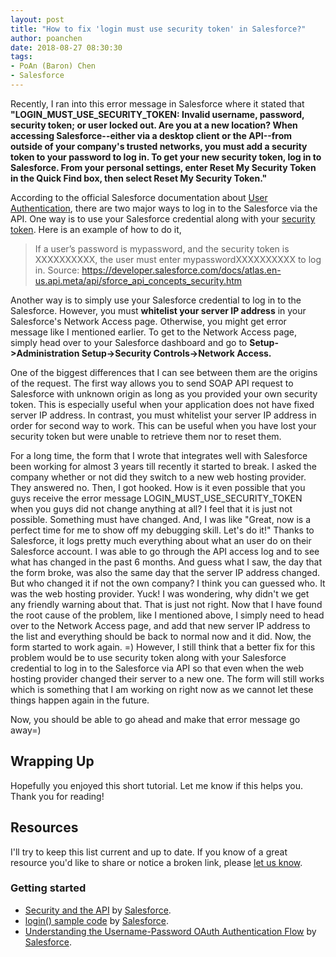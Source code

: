 ```yaml
---
layout: post
title: "How to fix 'login must use security token' in Salesforce?"
author: poanchen
date: 2018-08-27 08:30:30
tags:
- PoAn (Baron) Chen
- Salesforce
---
```

Recently, I ran into this error message in Salesforce where it stated that **"LOGIN_MUST_USE_SECURITY_TOKEN: Invalid username, password, security token; or user locked out. Are you at a new location? When accessing Salesforce--either via a desktop client or the API--from outside of your company's trusted networks, you must add a security token to your password to log in. To get your new security token, log in to Salesforce. From your personal settings, enter Reset My Security Token in the Quick Find box, then select Reset My Security Token."**

According to the official Salesforce documentation about [User Authentication](https://developer.salesforce.com/docs/atlas.en-us.api.meta/api/sforce_api_concepts_security.htm), there are two major ways to log in to the Salesforce via the API. One way is to use your Salesforce credential along with your [security token](https://developer.salesforce.com/docs/atlas.en-us.api.meta/api/sforce_api_concepts_security.htm#topic-title_login_token). Here is an example of how to do it,

> If a user’s password is mypassword, and the security token is XXXXXXXXXX, the user must enter mypasswordXXXXXXXXXX to log in. Source: https://developer.salesforce.com/docs/atlas.en-us.api.meta/api/sforce_api_concepts_security.htm

Another way is to simply use your Salesforce credential to log in to the Salesforce. However, you must **whitelist your server IP address** in your Salesforce's Network Access page. Otherwise, you might get error message like I mentioned earlier. To get to the Network Access page, simply head over to your Salesforce dashboard and go to **Setup->Administration Setup->Security Controls->Network Access.**

One of the biggest differences that I can see between them are the origins of the request. The first way allows you to send SOAP API request to Salesforce with unknown origin as long as you provided your own security token. This is especially useful when your application does not have fixed server IP address. In contrast, you must whitelist your server IP address in order for second way to work. This can be useful when you have lost your security token but were unable to retrieve them nor to reset them.

For a long time, the form that I wrote that integrates well with Salesforce been working for almost 3 years till recently it started to break. I asked the company whether or not did they switch to a new web hosting provider. They answered no. Then, I got hooked. How is it even possible that you guys receive the error message LOGIN_MUST_USE_SECURITY_TOKEN when you guys did not change anything at all? I feel that it is just not possible. Something must have changed. And, I was like "Great, now is a perfect time for me to show off my debugging skill. Let's do it!" Thanks to Salesforce, it logs pretty much everything about what an user do on their Salesforce account. I was able to go through the API access log and to see what has changed in the past 6 months. And guess what I saw, the day that the form broke, was also the same day that the server IP address changed. But who changed it if not the own company? I think you can guessed who. It was the web hosting provider. Yuck! I was wondering, why didn't we get any friendly warning about that. That is just not right. Now that I have found the root cause of the problem, like I mentioned above, I simply need to head over to the Network Access page, and add that new server IP address to the list and everything should be back to normal now and it did. Now, the form started to work again. =) However, I still think that a better fix for this problem would be to use security token along with your Salesforce credential to log in to the Salesforce via API so that even when the web hosting provider changed their server to a new one. The form will still works which is something that I am working on right now as we cannot let these things happen again in the future.

Now, you should be able to go ahead and make that error message go away=)

## Wrapping Up

Hopefully you enjoyed this short tutorial. Let me know if this helps you. Thank you for reading!

## Resources

I'll try to keep this list current and up to date. If you know of a great resource you'd like to share or notice a broken link, please [let us know](https://github.com/poanchen/poanchen.github.io/issues).

### Getting started

* [Security and the API](https://developer.salesforce.com/docs/atlas.en-us.api.meta/api/sforce_api_quickstart_intro.htm) by [Salesforce](https://developer.salesforce.com/).
* [login() sample code](https://developer.salesforce.com/docs/atlas.en-us.api.meta/api/sforce_api_calls_login.htm) by [Salesforce](https://developer.salesforce.com/).
* [Understanding the Username-Password OAuth Authentication Flow](https://developer.salesforce.com/docs/atlas.en-us.api_rest.meta/api_rest/intro_understanding_username_password_oauth_flow.htm#!) by [Salesforce](https://developer.salesforce.com/).